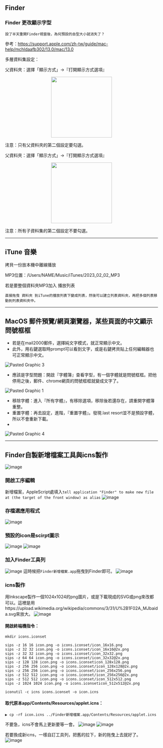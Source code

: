 ## Finder
### Finder 更改顯示字型

`設了半天重開Finder視窗後，為何預設的自型大小就消失了？`

參考：https://support.apple.com/zh-tw/guide/mac-help/mchldaafb302/13.0/mac/13.0

多層資料集設定：

父資料夾：選擇「顯示方式」->『打開顯示方式選項』
<p align="center"> <img width=200 src="https://user-images.githubusercontent.com/18000764/216751152-716752c4-f1ca-4db8-ae5d-3b71852718e9.png"> </p>

注意：只有父資料夾的第二個設定要勾選。

父資料夾：選擇「顯示方式」->『打開顯示方式選項』
<p align="center"> <img width=200 src="https://user-images.githubusercontent.com/18000764/216751174-d0c95fc0-3738-4b94-8c09-36947645dece.png"> </p>

注意：所有子資料集的第二個設定不要勾選。

* * *

## iTune 音樂

拷貝一份放本機中離線播放

MP3位置：/Users/NAME/Music/iTunes/2023_02_02_MP3

若是要整個資料夾MP3加入 播放列表

`直接拖曳 資料夾 到iTune的播放列表下變成列表，然後可以建立列表資料夾，再把多個列表移動到列表資料夾中。`


* * *

## MacOS 郵件預覽/網頁瀏覽器，某些頁面的中文顯示問號框框

* 若是在mail2000郵件，選擇純文字模式，就正常顯示中文。
* 此外，用右鍵選取時prompt可以看到文字，或是右鍵拷貝貼上任何編輯器也可正常顯示中文。

![Pasted Graphic 3](https://github.com/vscv/AllYouNeedToKnowAboutX/assets/18000764/673abcc2-8b9f-4165-a05c-c304e5bfa09c)

* 應該是字型問題：開啟『字體簿』查看字型，有一個字體就是問號框框。把他停用之後，郵件、chrome網頁的問號框框就變成文字了。

![Pasted Graphic 1](https://github.com/vscv/AllYouNeedToKnowAboutX/assets/18000764/e9a1aff1-7bb7-4fb0-87d2-83cea7237394)

* 移除字體：進入『所有字體』，有移除選項，移除後若還存在，請重開字體簿重整。
* 重置字體：再去設定，進階，『重置字體』。發現.last resort並不是預設字體，所以不會重新下載。
* 
![Pasted Graphic 4](https://github.com/vscv/AllYouNeedToKnowAboutX/assets/18000764/cfd7f8de-ba34-4f19-a28c-89cbab2b244d)


* * *

## Finder自製新增檔案工具與icns製作

![image](https://github.com/vscv/AllYouNeedToKnowAboutX/assets/18000764/f03f7fc4-e31b-43ea-a5a3-8b162495387b)
### 開啟工序編輯
新增檔案，AppleScript處填入`tell application "Finder" to make new file at (the target of the front window) as alias`
![image](https://github.com/vscv/AllYouNeedToKnowAboutX/assets/18000764/bfb0e753-b902-4cf8-a1b3-93929806c1d4)

### 存檔選應用程式
![image](https://github.com/vscv/AllYouNeedToKnowAboutX/assets/18000764/e3b87508-fd4d-472b-ab51-d31a63b97729)

### 預設的icon是scirpt圖示
![image](https://github.com/vscv/AllYouNeedToKnowAboutX/assets/18000764/67fd1bb5-d3fd-4a75-b32a-64a6f9f1ce6f)
![image](https://github.com/vscv/AllYouNeedToKnowAboutX/assets/18000764/98472d37-343d-473c-8ed1-972b9d824507)

### 加入Finder工具列
![image](https://github.com/vscv/AllYouNeedToKnowAboutX/assets/18000764/068f53c7-e670-41a5-a4ab-f71d16b742c8)
這時候把`Finder新增檔案.app`拖曳到Finder即可。
![image](https://github.com/vscv/AllYouNeedToKnowAboutX/assets/18000764/2b12e1f4-c402-4037-8814-ab68d9986ad1)


### icns製作

用Inkscape製作一個1024x1024的png圖片，或是下載現成的SVG或png來改都可以。這裡是用https://upload.wikimedia.org/wikipedia/commons/3/31/U%2B1F02A_MJbaida.svg來放大。
![image](https://github.com/vscv/AllYouNeedToKnowAboutX/assets/18000764/45dae621-50cc-4860-bdfe-d1bf94989e58)

#### 開啟終端機指令： 

```shell
mkdir icons.iconset

sips -z 16 16 icon.png -o icons.iconset/icon_16x16.png
sips -z 32 32 icon.png -o icons.iconset/icon_16x16@2x.png
sips -z 32 32 icon.png -o icons.iconset/icon_32x32.png
sips -z 64 64 icon.png -o icons.iconset/icon_32x32@2x.png
sips -z 128 128 icon.png -o icons.iconseticon_128x128.png
sips -z 256 256 icon.png -o icons.iconset/icon_128x128@2x.png
sips -z 256 256 icon.png -o icons.iconset/icon_256x256.png
sips -z 512 512 icon.png -o icons.iconset/icon_256x256@2x.png
sips -z 512 512 icon.png -o icons.iconset/icon_512x512.png
sips -z 1024 1024 icon.png -o icons.iconseticon_512x512@2x.png

iconutil -c icns icons.iconset -o icon.icns
```

#### 取代原本app/Contents/Resources/applet.icns： 

```shell
▶ cp -rf icon.icns ../Finder新增檔案.app/Contents/Resources/applet.icns 
```
不要急，icns不會馬上更新要等一會。
![image](https://github.com/vscv/AllYouNeedToKnowAboutX/assets/18000764/e9ec97bd-9d13-46c0-b205-8f993ef2d636)
![image](https://github.com/vscv/AllYouNeedToKnowAboutX/assets/18000764/0b0cb56e-c901-4c32-9a28-1da25e7eca30)


若要換成新icns，一樣自訂工具列，把舊的拉下，新的拖曳上去就好了。
![image](https://github.com/vscv/AllYouNeedToKnowAboutX/assets/18000764/073ed15a-32c6-4862-ac70-659375bc3122)

